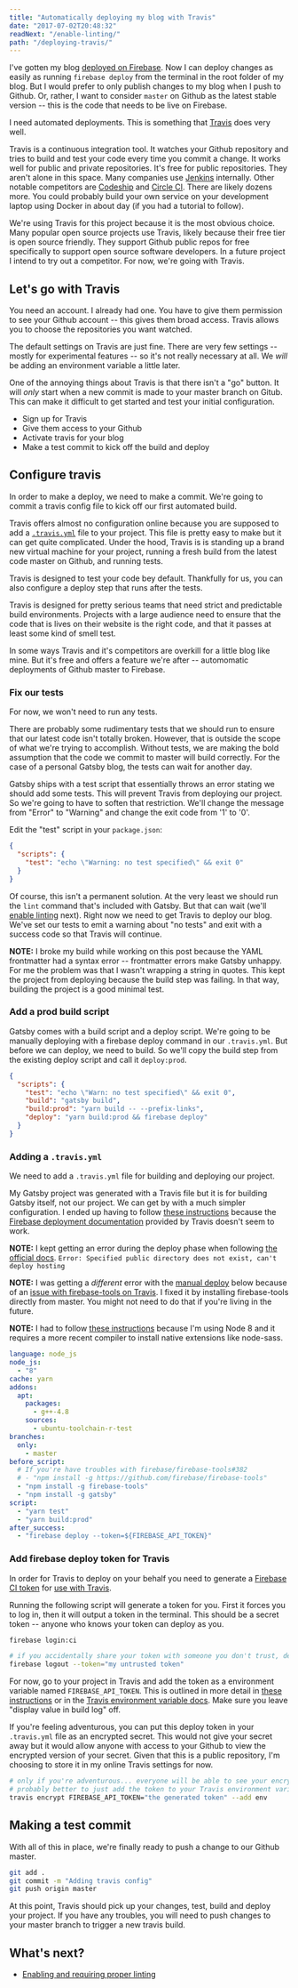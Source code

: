 ```yaml
---
title: "Automatically deploying my blog with Travis"
date: "2017-07-02T20:48:32"
readNext: "/enable-linting/"
path: "/deploying-travis/"
---
```


I've gotten my blog [deployed on Firebase](../first-launch/). Now I can deploy changes as easily as running `firebase deploy` from the terminal in the root folder of my blog. But I would prefer to only publish changes to my blog when I push to Github. Or, rather, I want to consider `master` on Github as the latest stable version -- this is the code that needs to be live on Firebase.

I need automated deployments. This is something that [Travis](https://travis-ci.org/) does very well.

Travis is a continuous integration tool. It watches your Github repository and tries to build and test your code every time you commit a change. It works well for public and private repositories. It's free for public repositories. They aren't alone in this space. Many companies use [Jenkins](https://jenkins.io/) internally. Other notable competitors are [Codeship](https://codeship.com/) and [Circle CI](https://circleci.com/). There are likely dozens more. You could probably build your own service on your development laptop using Docker in about day (if you had a tutorial to follow).

We're using Travis for this project because it is the most obvious choice. Many popular open source projects use Travis, likely because their free tier is open source friendly. They support Github public repos for free specifically to support open source software developers. In a future project I intend to try out a competitor. For now, we're going with Travis.

## Let's go with Travis
You need an account. I already had one. You have to give them permission to see your Github account -- this gives them broad access. Travis allows you to choose the repositories you want watched.

The default settings on Travis are just fine. There are very few settings -- mostly for experimental features -- so it's not really necessary at all. We *will* be adding an environment variable a little later.

One of the annoying things about Travis is that there isn't a "go" button. It will *only* start when a new commit is made to your master branch on Gitub. This can make it difficult to get started and test your initial configuration.

- Sign up for Travis
- Give them access to your Github
- Activate travis for your blog
- Make a test commit to kick off the build and deploy

## Configure travis
In order to make a deploy, we need to make a commit. We're going to commit a travis config file to kick off our first automated build.

Travis offers almost no configuration online because you are supposed to add a [`.travis.yml`](https://docs.travis-ci.com/user/customizing-the-build) file to your project. This file is pretty easy to make but it can get quite complicated. Under the hood, Travis is is standing up a brand new virtual machine for your project, running a fresh build from the latest code master on Github, and running tests.

Travis is designed to test your code bey default. Thankfully for us, you can also configure a deploy step that runs after the tests.

Travis is designed for pretty serious teams that need strict and predictable build environments. Projects with a large audience need to ensure that the code that is lives on their website is the right code, and that it passes at least some kind of smell test.

In some ways Travis and it's competitors are overkill for a little blog like mine. But it's free and offers a feature we're after -- automomatic deployments of Github master to Firebase.

### Fix our tests
For now, we won't need to run any tests.

There are probably some rudimentary tests that we should run to ensure that our latest code isn't totally broken. However, that is outside the scope of what we're trying to accomplish. Without tests, we are making the bold assumption that the code we commit to master will build correctly. For the case of a personal Gatsby blog, the tests can wait for another day.

Gatsby ships with a test script that essentially throws an error stating we should add some tests. This will prevent Travis from deploying our project. So we're going to have to soften that restriction. We'll change the message from "Error" to "Warning" and change the exit code from '1' to '0'.

Edit the "test" script in your `package.json`:

```json
{
  "scripts": {
    "test": "echo \"Warning: no test specified\" && exit 0"
  }
}
```

Of course, this isn't a permanent solution. At the very least we should run the `lint` command that's included with Gatsby. But that can wait (we'll [enable linting](../enable-linting/) next). Right now we need to get Travis to deploy our blog. We've set our tests to emit a warning about "no tests" and exit with a success code so that Travis will continue.

**NOTE:** I broke my build while working on this post because the YAML frontmatter had a syntax error -- frontmatter errors make Gatsby unhappy. For me the problem was that I wasn't wrapping a string in quotes. This kept the project from deploying because the build step was failing. In that way, building the project is a good minimal test.

### Add a prod build script
Gatsby comes with a build script and a deploy script. We're going to be manually deploying with a firebase deploy command in our `.travis.yml`. But before we can deploy, we need to build. So we'll copy the build step from the existing deploy script and call it `deploy:prod`.

```json
{
  "scripts": {
    "test": "echo \"Warn: no test specified\" && exit 0",
    "build": "gatsby build",
    "build:prod": "yarn build -- --prefix-links",
    "deploy": "yarn build:prod && firebase deploy"
  }
}
```

### Adding a `.travis.yml`
We need to add a `.travis.yml` file for building and deploying our project.

My Gatsby project was generated with a Travis file but it is for building Gatsby itself, not our project. We can get by with a much simpler configuration. I ended up having to follow [these instructions](https://marlosoft.net/posts/automatic-deploy-firebase-github-travis.html) because the [Firebase deployment documentation](https://docs.travis-ci.com/user/deployment/firebase/) provided by Travis doesn't seem to work.

**NOTE:** I kept getting an error during the deploy phase when following [the official docs](https://docs.travis-ci.com/user/deployment/firebase/). `Error: Specified public directory does not exist, can't deploy hosting`

**NOTE:** I was getting a *different* error with the [manual deploy](https://marlosoft.net/posts/automatic-deploy-firebase-github-travis.html) below because of an [issue with firebase-tools on Travis](https://github.com/firebase/firebase-tools/issues/382). I fixed it by installing firebase-tools directly from master. You might not need to do that if you're living in the future.

**NOTE:** I had to follow [these instructions](https://docs.travis-ci.com/user/languages/javascript-with-nodejs#Node.js-v4-%28or-io.js-v3%29-compiler-requirements) because I'm using Node 8 and it requires a more recent compiler to install native extensions like node-sass.

```yaml
language: node_js
node_js:
  - "8"
cache: yarn
addons:
  apt:
    packages:
      - g++-4.8
    sources:
      - ubuntu-toolchain-r-test
branches:
  only:
    - master
before_script:
  # If you're have troubles with firebase/firebase-tools#382
  # - "npm install -g https://github.com/firebase/firebase-tools"
  - "npm install -g firebase-tools"
  - "npm install -g gatsby"
script:
  - "yarn test"
  - "yarn build:prod"
after_success:
  - "firebase deploy --token=${FIREBASE_API_TOKEN}"
```

### Add firebase deploy token for Travis
In order for Travis to deploy on your behalf you need to generate a [Firebase CI token](https://github.com/firebase/firebase-tools#using-with-ci-systems) for [use with Travis](https://docs.travis-ci.com/user/deployment/firebase/#Generating-your-Firebase-token).

Running the following script will generate a token for you. First it forces you to log in, then it will output a token in the terminal. This should be a secret token -- anyone who knows your token can deploy as you.

```bash
firebase login:ci

# if you accidentally share your token with someone you don't trust, destroy it
firebase logout --token="my untrusted token"
```

For now, go to your project in Travis and add the token as a environment variable named `FIREBASE_API_TOKEN`. This is outlined in more detail in [these instructions](https://marlosoft.net/posts/automatic-deploy-firebase-github-travis.html#getting-started) or in the [Travis environment variable docs](https://docs.travis-ci.com/user/environment-variables/#Defining-Variables-in-Repository-Settings). Make sure you leave "display value in build log" off.

If you're feeling adventurous, you can put this deploy token in your `.travis.yml` file as an encrypted secret. This would not give your secret away but it would allow anyone with access to your Github to view the encrypted version of your secret. Given that this is a public repository, I'm choosing to store it in my online Travis settings for now.

```bash
# only if you're adventurous... everyone will be able to see your encrypted token
# probably better to just add the token to your Travis environment variable settings online
travis encrypt FIREBASE_API_TOKEN="the generated token" --add env
```

## Making a test commit
With all of this in place, we're finally ready to push a change to our Github master.

```bash
git add .
git commit -m "Adding travis config"
git push origin master
```

At this point, Travis should pick up your changes, test, build and deploy your project. If you have any troubles, you will need to push changes to your master branch to trigger a new travis build.

## What's next?
- [Enabling and requiring proper linting](../enable-linting)
